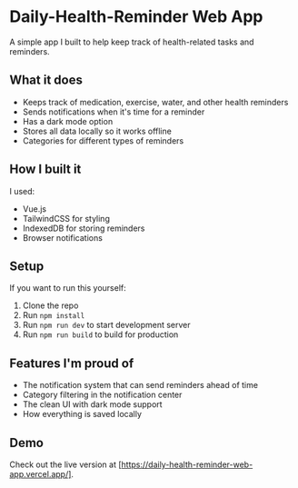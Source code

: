 # Daily-Health-Reminder Web App

A simple app I built to help keep track of health-related tasks and reminders.

## What it does

- Keeps track of medication, exercise, water, and other health reminders
- Sends notifications when it's time for a reminder
- Has a dark mode option
- Stores all data locally so it works offline
- Categories for different types of reminders

## How I built it

I used:
- Vue.js
- TailwindCSS for styling
- IndexedDB for storing reminders
- Browser notifications

## Setup

If you want to run this yourself:

1. Clone the repo
2. Run `npm install`
3. Run `npm run dev` to start development server
4. Run `npm run build` to build for production

## Features I'm proud of

- The notification system that can send reminders ahead of time
- Category filtering in the notification center
- The clean UI with dark mode support
- How everything is saved locally

## Demo

Check out the live version at [https://daily-health-reminder-web-app.vercel.app/].
